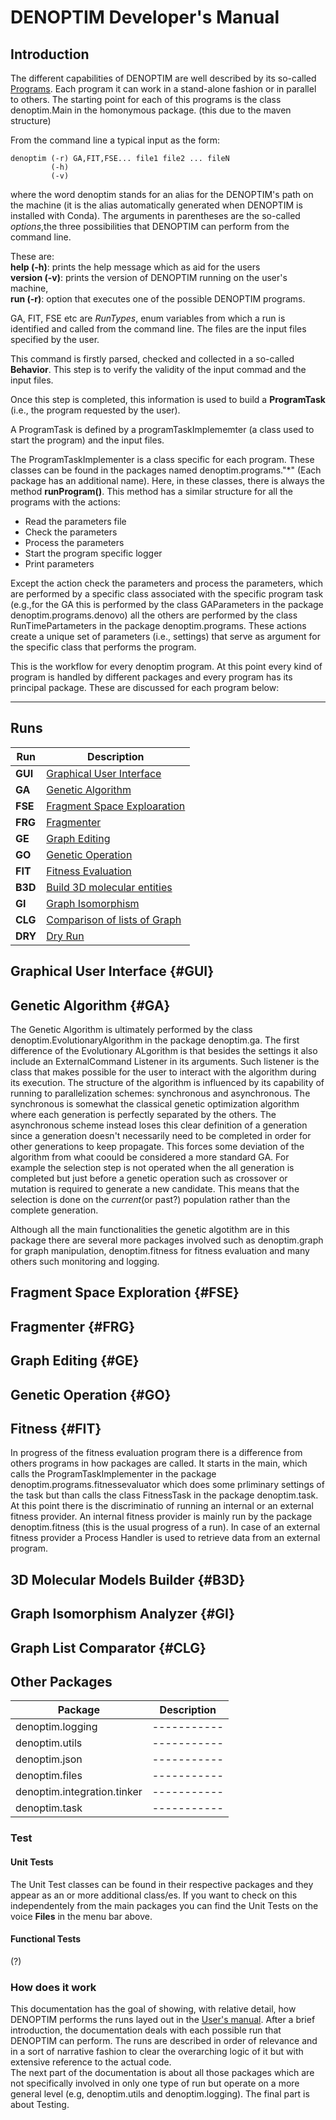 DENOPTIM Developer's Manual
===========================

Introduction
------------

The different capabilities of DENOPTIM are well described by its so-called [Programs](#Programs).
Each program it can work in a stand-alone fashion or in parallel to others. 
The starting point for each of this programs is the class denoptim.Main in the homonymous package.
(this due to the maven structure)

From the command line a typical input as the form:

    denoptim (-r) GA,FIT,FSE... file1 file2 ... fileN
             (-h)
             (-v)

where the word denoptim stands for an alias for the DENOPTIM's path on the machine (it is the alias automatically generated when DENOPTIM is installed with Conda). 
The arguments in parentheses are the so-called _options_,the three possibilities that DENOPTIM can perform from the command line.  

These are:  
__help (-h)__: prints the help message which as aid for the users     
__version (-v)__: prints the version of DENOPTIM running on the user's machine,   
__run (-r)__: option that executes one of the possible DENOPTIM programs.

GA, FIT, FSE etc are _RunTypes_, enum variables from which a run is identified and called from the command line.
The files are the input files specified by the user.

This command is firstly parsed, checked and collected in a so-called __Behavior__. This step is to verify the validity of the input commad and the input files.

Once this step is completed, this information is used to build a __ProgramTask__ (i.e., the program requested by the user).

A ProgramTask is defined by a programTaskImplememter (a class used to start the program) and the input files.

The ProgramTaskImplementer is a class specific for each program. These classes can be found in the packages named denoptim.programs."*" (Each package has an additional name). 
Here, in these classes, there is always the method __runProgram()__.
This method has a similar structure for all the programs with the actions:

*	Read the parameters file
*	Check the parameters
*	Process the parameters
*	Start the program specific logger
*	Print parameters

Except the action check the parameters and process the parameters, which are performed by a specific class associated with the specific program task (e.g.,for the GA this is performed by the class GAParameters in the package denoptim.programs.denovo) all the others are performed by the class RunTimePartameters in the package denoptim.programs. These actions create a unique set of parameters (i.e., settings) that serve as argument for the specific class that performs the program.

This is the workflow for every denoptim program. At this point every kind of program is handled by different packages and every program has its principal package. These are discussed for each program below:


* * *

## Runs

| Run | Description|
| --- | -----------|
| __GUI__ | [Graphical User Interface](#GUI)|
| __GA__  | [Genetic Algorithm](#GA)|
| __FSE__ | [Fragment Space Exploaration](#FSE) |
| __FRG__ | [Fragmenter](#FRG) |
| __GE__  | [Graph Editing](#GE) |
| __GO__  | [Genetic Operation](#GO) |
| __FIT__ | [Fitness Evaluation](#FIT) |
| __B3D__ | [Build 3D molecular entities](#B3D)|
| __GI__  | [Graph Isomorphism](#GI) |
| __CLG__ | [Comparison of lists of Graph](#CLG) |
| __DRY__ | [Dry Run](Dry.md) |

Graphical User Interface {#GUI}
------------------------







Genetic Algorithm {#GA}
-----------------

The Genetic Algorithm is ultimately performed by the class denoptim.EvolutionaryAlgorithm in the package denoptim.ga. 
The first difference of the Evolutionary ALgorithm is that besides the settings it also include an ExternalCommand Listener in its arguments. Such listener is the class that makes possible for the user to interact with the algorithm during its execution.
The structure of the algorithm is influenced by its capability of running to parallelization schemes: synchronous and asynchronous. The synchronous is somewhat the classical genetic optimization algorithm where each generation is perfectly separated by the others. The asynchronous scheme instead loses this clear definition of a generation since a generation doesn't necessarily need to be completed in order for other generations to keep propagate. This forces some deviation of the algorithm from what coould be considered a more standard GA. For example the selection step is not operated when the all generation is completed but just before a genetic operation such as crossover or mutation is required to generate a new candidate. This means that the selection is done on the _current_(or past?) population rather than the complete generation.    

Although all the main functionalities the genetic algotithm are in this package there are several more packages involved such as denoptim.graph for graph manipulation, denoptim.fitness for fitness evaluation and many others such monitoring and logging.

Fragment Space Exploration  {#FSE}
--------------------------







Fragmenter {#FRG}
----------





Graph Editing {#GE}
-------------


Genetic Operation {#GO}
-----------------



Fitness {#FIT}
-------

In progress of the fitness evaluation program there is a difference from others programs in how packages are called. It starts in the main, which calls the ProgramTaskImplementer in the package denoptim.programs.fitnessevaluator which does some prliminary settings of the task but than calls the class FitnessTask in the package denoptim.task. At this point there is the discriminatio of running an internal or an external fitness provider. An internal fitness provider is mainly run by the package denoptim.fitness (this is the usual progress of a run). In case of an external fitness provider a Process Handler is used to retrieve data from an external program. 



3D Molecular Models Builder {#B3D}
---------------------------




Graph Isomorphism Analyzer {#GI}
--------------------------



Graph List Comparator {#CLG}
---------------------


## Other Packages

| Package | Description| 
| ------- | -----------|
| denoptim.logging | -----------|
| denoptim.utils | -----------|
| denoptim.json | -----------|
| denoptim.files | -----------|
| denoptim.integration.tinker | -----------|
| denoptim.task | -----------|


### Test

#### Unit Tests

The Unit Test classes can be found in their respective packages and they appear as an or more additional class/es. If you want to check on this independentely from the main packages you can find the Unit Tests on the voice __Files__ in the menu bar above.

#### Functional Tests

(?)
### How does it work

This documentation has the goal of showing, with relative detail, how DENOPTIM performs the runs layed out in the [User's manual](http://htmlpreview.github.io/?https://github.com/denoptim-project/DENOPTIM/blob/master/doc/user_manual.html). 
After a brief introduction, the documentation deals with each possible run that DENOPTIM can perform. The runs are described in order of relevance and in a sort of narrative fashion to clear the overarching logic of it but with extensive reference to the actual code.  
The next part of the documentation is about all those packages which are not specifically involved in only one type of run but operate on a more general level (e.g, denoptim.utils and denoptim.logging).
The final part is about Testing.